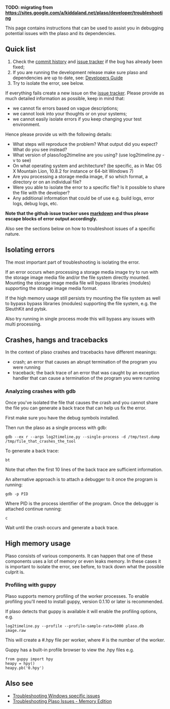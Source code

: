**TODO: migrating from https://sites.google.com/a/kiddaland.net/plaso/developer/troubleshooting**

This page contains instructions that can be used to assist you in debugging potential issues with the plaso and its dependencies.

## Quick list

1. Check the [commit history](https://github.com/log2timeline/plaso/commits/master) and [issue tracker](https://github.com/log2timeline/plaso/issues?q=is%3Aissue) if the bug has already been fixed;
2. If you are running the development release make sure plaso and dependencies are up to date, see: [Developers Guide](https://github.com/log2timeline/plaso/wiki/Developers-Guide)
3. Try to isolate the error, see below.

If everything fails create a new issue on the [issue tracker](https://github.com/log2timeline/plaso/issues). Please provide as much detailed information as possible, keep in mind that:

* we cannot fix errors based on vague descriptions;
* we cannot look into your thoughts or on your systems;
* we cannot easily isolate errors if you keep changing your test environment.


Hence please provide us with the following details:

* What steps will reproduce the problem? What output did you expect? What do you see instead?
* What version of plaso/log2timeline are you using? (use log2timeline.py -v to see)
* On what operating system and architecture? (be specific, as in Mac OS X Mountain Lion, 10.8.2 for instance or 64-bit Windows 7)
* Are you processing a storage media image, if so which format, a directory or on an individual file?
* Were you able to isolate the error to a specific file? Is it possible to share the file with the developer?
* Any additional information that could be of use e.g. build logs, error logs, debug logs, etc.

**Note that the github issue tracker uses [markdown](https://help.github.com/articles/markdown-basics/) and thus please escape blocks of error output accordingly.**

Also see the sections below on how to troubleshoot issues of a specific nature.

## Isolating errors
The most important part of troubleshooting is isolating the error.

If an error occurs when processing a storage media image try to run with the storage image media file and/or the file system directly mounted. Mounting the storage image media file will bypass libraries (modules) supporting the storage image media format.

If the high memory usage still persists try mounting the file system as well to bypass bypass libraries (modules) supporting the file system, e.g. the SleuthKit and pytsk.

Also try running in single process mode this will bypass any issues with multi processing.

## Crashes, hangs and tracebacks
In the context of plaso crashes and tracebacks have different meanings:

* crash; an error that causes an abrupt termination of the program you were running
* traceback; the back trace of an error that was caught by an exception handler that can cause a termination of the program you were running

### Analyzing crashes with gdb
Once you've isolated the file that causes the crash and you cannot share the file you can generate a back trace that can help us fix the error.

First make sure you have the debug symbols installed.

Then run the plaso as a single process with gdb:
```
gdb --ex r --args log2timeline.py --single-process -d /tmp/test.dump /tmp/file_that_crashes_the_tool
```

To generate a back trace:
```
bt
```

Note that often the first 10 lines of the back trace are sufficient information.

An alternative approach is to attach a debugger to it once the program is running:
```
gdb -p PID
```

Where PID is the process identifier of the program. Once the debugger is attached continue running:
```
c
```

Wait until the crash occurs and generate a back trace.

## High memory usage
Plaso consists of various components. It can happen that one of these components uses a lot of memory or even leaks memory. In these cases it is important to isolate the error, see before, to track down what the possible culprit is.

### Profiling with guppy
Plaso supports memory profiling of the worker processes. To enable profiling you'll need to install guppy, version 0.1.10 or later is recommended.

If plaso detects that guppy is available it will enable the profiling options, e.g.
```
log2timeline.py --profile --profile-sample-rate=5000 plaso.db image.raw
```

This will create a #.hpy file per worker, where # is the number of the worker.

Guppy has a built-in profile browser to view the .hpy files e.g.
```
from guppy import hpy
heapy = hpy()
heapy.pb('0.hpy')
```

## Also see

* [Troubleshooting Windows specific issues](https://github.com/log2timeline/plaso/wiki/Troubleshooting-Windows)
* [Troubleshooting Plaso Issues - Memory Edition](http://blog.kiddaland.net/2014/11/troubleshooting-plaso-issues-memory.html)